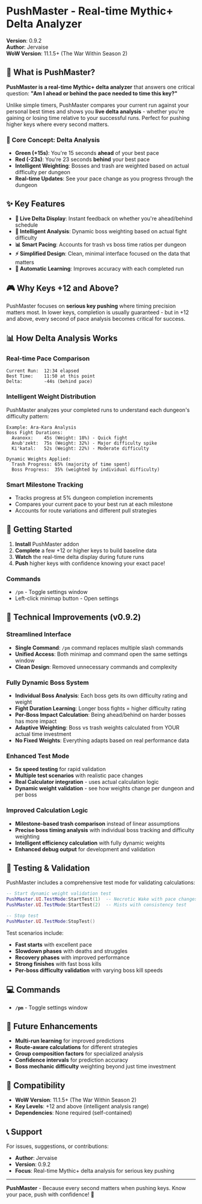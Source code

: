 # PushMaster - Real-time Mythic+ Delta Analyzer

**Version**: 0.9.2  
**Author**: Jervaise  
**WoW Version**: 11.1.5+ (The War Within Season 2)

## 🎯 What is PushMaster?

**PushMaster is a real-time Mythic+ delta analyzer** that answers one critical question: **"Am I ahead or behind the pace needed to time this key?"**

Unlike simple timers, PushMaster compares your current run against your personal best times and shows you **live delta analysis** - whether you're gaining or losing time relative to your successful runs. Perfect for pushing higher keys where every second matters.

### 🚀 Core Concept: Delta Analysis

- **Green (+15s)**: You're 15 seconds **ahead** of your best pace
- **Red (-23s)**: You're 23 seconds **behind** your best pace  
- **Intelligent Weighting**: Bosses and trash are weighted based on actual difficulty per dungeon
- **Real-time Updates**: See your pace change as you progress through the dungeon

## ✨ Key Features

- **🎯 Live Delta Display**: Instant feedback on whether you're ahead/behind schedule
- **🧠 Intelligent Analysis**: Dynamic boss weighting based on actual fight difficulty
- **📊 Smart Pacing**: Accounts for trash vs boss time ratios per dungeon
- **⚡ Simplified Design**: Clean, minimal interface focused on the data that matters
- **🔄 Automatic Learning**: Improves accuracy with each completed run

## 🎮 Why Keys +12 and Above?

PushMaster focuses on **serious key pushing** where timing precision matters most. In lower keys, completion is usually guaranteed - but in +12 and above, every second of pace analysis becomes critical for success.

## 📊 How Delta Analysis Works

### **Real-time Pace Comparison**
```
Current Run:  12:34 elapsed
Best Time:    11:50 at this point  
Delta:        -44s (behind pace)
```

### **Intelligent Weight Distribution**
PushMaster analyzes your completed runs to understand each dungeon's difficulty pattern:

```
Example: Ara-Kara Analysis
Boss Fight Durations:
  Avanoxx:    45s (Weight: 18%) - Quick fight
  Anub'zekt:  75s (Weight: 32%) - Major difficulty spike  
  Ki'katal:   52s (Weight: 22%) - Moderate difficulty
  
Dynamic Weights Applied:
  Trash Progress: 65% (majority of time spent)
  Boss Progress:  35% (weighted by individual difficulty)
```

### **Smart Milestone Tracking**
- Tracks progress at 5% dungeon completion increments
- Compares your current pace to your best run at each milestone
- Accounts for route variations and different pull strategies

## 🚀 Getting Started

1. **Install** PushMaster addon
2. **Complete** a few +12 or higher keys to build baseline data
3. **Watch** the real-time delta display during future runs
4. **Push** higher keys with confidence knowing your exact pace!

### **Commands**
- `/pm` - Toggle settings window
- Left-click minimap button - Open settings

## 🔬 Technical Improvements (v0.9.2)

### **Streamlined Interface**
- **Single Command**: `/pm` command replaces multiple slash commands
- **Unified Access**: Both minimap and command open the same settings window
- **Clean Design**: Removed unnecessary commands and complexity

### **Fully Dynamic Boss System**
- **Individual Boss Analysis**: Each boss gets its own difficulty rating and weight
- **Fight Duration Learning**: Longer boss fights = higher difficulty rating
- **Per-Boss Impact Calculation**: Being ahead/behind on harder bosses has more impact
- **Adaptive Weighting**: Boss vs trash weights calculated from YOUR actual time investment
- **No Fixed Weights**: Everything adapts based on real performance data

### **Enhanced Test Mode**
- **5x speed testing** for rapid validation
- **Multiple test scenarios** with realistic pace changes
- **Real Calculator integration** - uses actual calculation logic
- **Dynamic weight validation** - see how weights change per dungeon and per boss

### **Improved Calculation Logic**
- **Milestone-based trash comparison** instead of linear assumptions
- **Precise boss timing analysis** with individual boss tracking and difficulty weighting
- **Intelligent efficiency calculation** with fully dynamic weights
- **Enhanced debug output** for development and validation

## 🧪 Testing & Validation

PushMaster includes a comprehensive test mode for validating calculations:

```lua
-- Start dynamic weight validation test
PushMaster.UI.TestMode:StartTest(1)  -- Necrotic Wake with pace changes
PushMaster.UI.TestMode:StartTest(2)  -- Mists with consistency test

-- Stop test
PushMaster.UI.TestMode:StopTest()
```

Test scenarios include:
- **Fast starts** with excellent pace
- **Slowdown phases** with deaths and struggles  
- **Recovery phases** with improved performance
- **Strong finishes** with fast boss kills
- **Per-boss difficulty validation** with varying boss kill speeds

## 💻 Commands

- **`/pm`** - Toggle settings window

## 🔮 Future Enhancements

- **Multi-run learning** for improved predictions
- **Route-aware calculations** for different strategies
- **Group composition factors** for specialized analysis
- **Confidence intervals** for prediction accuracy
- **Boss mechanic difficulty** weighting beyond just time investment

## 🔧 Compatibility

- **WoW Version**: 11.1.5+ (The War Within Season 2)
- **Key Levels**: +12 and above (intelligent analysis range)
- **Dependencies**: None required (self-contained)

## 📞 Support

For issues, suggestions, or contributions:
- **Author**: Jervaise
- **Version**: 0.9.2
- **Focus**: Real-time Mythic+ delta analysis for serious key pushing

---

**PushMaster** - Because every second matters when pushing keys. Know your pace, push with confidence! 🚀 